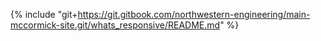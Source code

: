 {% include "git+https://git.gitbook.com/northwestern-engineering/main-mccormick-site.git/whats_responsive/README.md" %}



